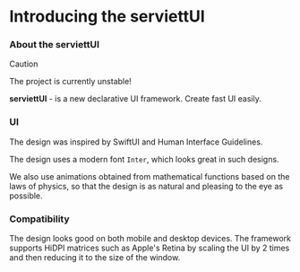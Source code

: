 # Introducing the serviettUI

### About the serviettUI

> [!CAUTION]
> The project is currently unstable!

**serviettUI** - is a new declarative UI framework. Create fast UI easily.

### UI

The design was inspired by SwiftUI and Human Interface Guidelines.

The design uses a modern font `Inter`, which looks great in such designs.

We also use animations obtained from mathematical functions based on the laws of physics, so that the design is as natural and pleasing to the eye as possible.

### Compatibility

The design looks good on both mobile and desktop devices. The framework supports HiDPI matrices such as Apple's Retina by scaling the UI by 2 times and then reducing it to the size of the window.